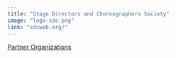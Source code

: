 ```yaml
---
title: "Stage Directors and Choreographers Society"
image: "logo-sdc.png"
link: "sdcweb.org/"
---
```


[Partner Organizations](/about/partner-organizations)